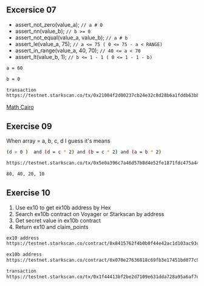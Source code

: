
## Excersice 07

- assert_not_zero(value_a); `// a # 0`
- assert_nn(value_b); `// b >= 0`
- assert_not_equal(value_a, value_b); `// a # b`
- assert_le(value_a, 75); `// a <= 75 ( 0 <= 75 - a < RANGE)`
- assert_in_range(value_a, 40, 70); `// 40 <= a < 70`
- assert_lt(value_b, 1); `// b <= 1 - 1 ( 0 <= 1 - 1 - b)`

```sh
a = 60

b = 0

transaction
https://testnet.starkscan.co/tx/0x21004f2d00237cb24e32c8d28b6a1fddb63bb8a673b07a057c995dee8a75fb8
```

[Math Cairo](https://github.com/starkware-libs/cairo-lang/blob/master/src/starkware/cairo/common/math.cairo)

## Exercise 09

When array =  a, b, c, d  I guess it's means

```sh
(d > 0 )  and (d = c * 2) and (b = c * 2) and (a = b * 2)

https://testnet.starkscan.co/tx/0x5e0a396c7a46d57b8d4e52fe1871fdc475a4438ed6e2a32ab83bc1ec2d697c#overview

80, 40, 20, 10
```

## Exercise 10

1. Use ex10 to get ex10b address by Hex
2. Search ex10b contract on Voyager or Starkscan by address
3. Get secret value in ex10b contract
4. Return ex10 and claim_points

```sh
ex10 address
https://testnet.starkscan.co/contract/0x8415762f4b0b0f44e42ac1d103ac93c3ea94450a15bb65b99bbcc816a9388#write-contract

ex10b address
https://testnet.starkscan.co/contract/0x070e27636818c69fb3e17451bd077c971524cb2a5a38e79b2d8a09034b7e1a9c#read-contract

transaction
https://testnet.starkscan.co/tx/0x1f44413bf2be2d7109e631dda728a95a6af7ed6bf175a061a06af95de64572c
```
